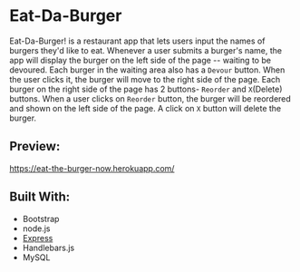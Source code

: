 # Eat-Da-Burger
Eat-Da-Burger! is a restaurant app that lets users input the names of burgers they'd like to eat. Whenever a user submits a burger's name, the app will display the burger on the left side of the page -- waiting to be devoured. Each burger in the waiting area also has a `Devour` button. When the user clicks it, the burger will move to the right side of the page. Each burger on the right side of the page has 2 buttons- `Reorder` and `X`(Delete) buttons. When a user clicks on `Reorder` button, the burger will be reordered and shown on the left side of the page. A click on `X` button will delete the burger.

## Preview:
https://eat-the-burger-now.herokuapp.com/

## Built With:
* Bootstrap
* node.js
* <a href="https://www.npmjs.com/package/express">Express</a>
* Handlebars.js
* MySQL


